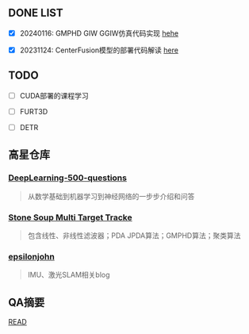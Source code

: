 
## DONE LIST
- [x] 20240116: GMPHD GIW GGIW仿真代码实现 [hehe](./Radar/随机有限集系列/code/python_ver/GMPHD/)
- [x] 20231124: CenterFusion模型的部署代码解读 [here](./Radar/CernterFusion/README.md)



## TODO
- [ ] CUDA部署的课程学习
- [ ] FURT3D
- [ ] DETR
  

## 高星仓库

### [DeepLearning-500-questions](https://github.com/scutan90/DeepLearning-500-questions)

> 从数学基础到机器学习到神经网络的一步步介绍和问答

### [Stone Soup Multi Target Tracke](https://stonesoup.readthedocs.io/en/v1.1/index.html)

> 包含线性、非线性滤波器；PDA JPDA算法；GMPHD算法；聚类算法

### [epsilonjohn](http://epsilonjohn.club/)
> IMU、激光SLAM相关blog

## QA摘要
[READ](./myCut.md)
